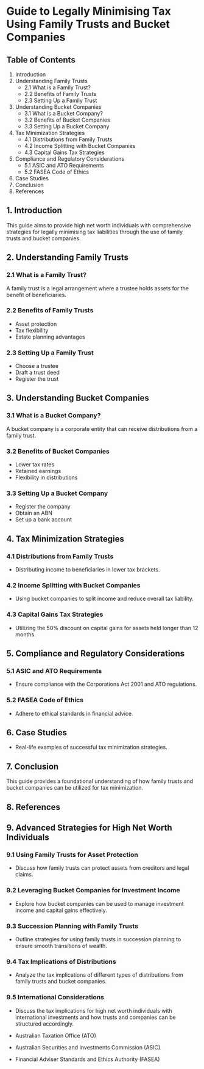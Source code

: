 # Guide to Legally Minimising Tax Using Family Trusts and Bucket Companies

## Table of Contents
1. Introduction
2. Understanding Family Trusts
   - 2.1 What is a Family Trust?
   - 2.2 Benefits of Family Trusts
   - 2.3 Setting Up a Family Trust
3. Understanding Bucket Companies
   - 3.1 What is a Bucket Company?
   - 3.2 Benefits of Bucket Companies
   - 3.3 Setting Up a Bucket Company
4. Tax Minimization Strategies
   - 4.1 Distributions from Family Trusts
   - 4.2 Income Splitting with Bucket Companies
   - 4.3 Capital Gains Tax Strategies
5. Compliance and Regulatory Considerations
   - 5.1 ASIC and ATO Requirements
   - 5.2 FASEA Code of Ethics
6. Case Studies
7. Conclusion
8. References

## 1. Introduction
This guide aims to provide high net worth individuals with comprehensive strategies for legally minimising tax liabilities through the use of family trusts and bucket companies. 

## 2. Understanding Family Trusts
### 2.1 What is a Family Trust?
A family trust is a legal arrangement where a trustee holds assets for the benefit of beneficiaries. 

### 2.2 Benefits of Family Trusts
- Asset protection
- Tax flexibility
- Estate planning advantages

### 2.3 Setting Up a Family Trust
- Choose a trustee
- Draft a trust deed
- Register the trust

## 3. Understanding Bucket Companies
### 3.1 What is a Bucket Company?
A bucket company is a corporate entity that can receive distributions from a family trust. 

### 3.2 Benefits of Bucket Companies
- Lower tax rates
- Retained earnings
- Flexibility in distributions

### 3.3 Setting Up a Bucket Company
- Register the company
- Obtain an ABN
- Set up a bank account

## 4. Tax Minimization Strategies
### 4.1 Distributions from Family Trusts
- Distributing income to beneficiaries in lower tax brackets.

### 4.2 Income Splitting with Bucket Companies
- Using bucket companies to split income and reduce overall tax liability.

### 4.3 Capital Gains Tax Strategies
- Utilizing the 50% discount on capital gains for assets held longer than 12 months.

## 5. Compliance and Regulatory Considerations
### 5.1 ASIC and ATO Requirements
- Ensure compliance with the Corporations Act 2001 and ATO regulations.

### 5.2 FASEA Code of Ethics
- Adhere to ethical standards in financial advice.

## 6. Case Studies
- Real-life examples of successful tax minimization strategies.

## 7. Conclusion
This guide provides a foundational understanding of how family trusts and bucket companies can be utilized for tax minimization.

## 8. References
## 9. Advanced Strategies for High Net Worth Individuals

### 9.1 Using Family Trusts for Asset Protection
- Discuss how family trusts can protect assets from creditors and legal claims.

### 9.2 Leveraging Bucket Companies for Investment Income
- Explore how bucket companies can be used to manage investment income and capital gains effectively.

### 9.3 Succession Planning with Family Trusts
- Outline strategies for using family trusts in succession planning to ensure smooth transitions of wealth.

### 9.4 Tax Implications of Distributions
- Analyze the tax implications of different types of distributions from family trusts and bucket companies.

### 9.5 International Considerations
- Discuss the tax implications for high net worth individuals with international investments and how trusts and companies can be structured accordingly.

- Australian Taxation Office (ATO)
- Australian Securities and Investments Commission (ASIC)
- Financial Adviser Standards and Ethics Authority (FASEA)